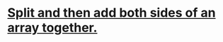 # [Split and then add both sides of an array together.](https://www.codewars.com/kata/5946a0a64a2c5b596500019a)